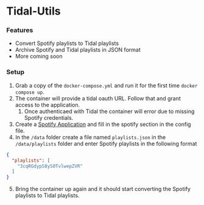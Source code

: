 # Tidal-Utils

### Features

- Convert Spotify playlists to Tidal playlists
- Archive Spotify and Tidal playlists in JSON format
- More coming soon

### Setup

1. Grab a copy of the `docker-compose.yml` and run it for the first time `docker compose up`.
2. The container will provide a tidal oauth URL. Follow that and grant access to the application.
    1. Once authenticaed with Tidal the container will error due to missing Spotify credentials.
3. Create a [Spotify Application](https://developer.spotify.com/dashboard/applications) and fill in the spotify section in the config file.
4. In the `/data` folder create a file named `playlists.json` in the `/data/playlists` folder and enter Spotify playlists in the following format

```json
{
  "playlists": [
    "3cqRGdypS8yS0TvlwepZVR"
  ]
}
```

5. Bring the container up again and it should start converting the Spotify playlists to Tidal playlists.